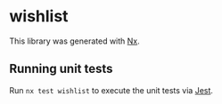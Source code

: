 # wishlist

This library was generated with [Nx](https://nx.dev).

## Running unit tests

Run `nx test wishlist` to execute the unit tests via [Jest](https://jestjs.io).
